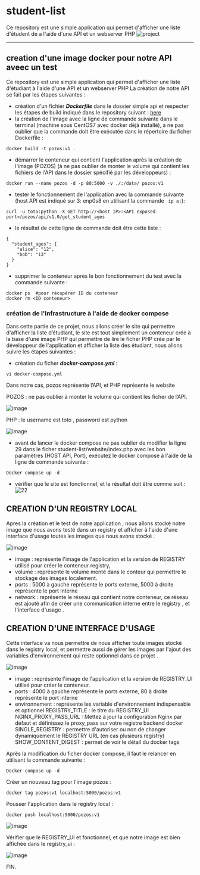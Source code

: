 # student-list 

Ce repository est une simple application qui permet d'afficher une liste d'étudent de a l'aide d'une API et un webserver PHP
![project](https://user-images.githubusercontent.com/18481009/84582395-ba230b00-adeb-11ea-9453-22ed1be7e268.jpg)


------------


## creation d'une image docker pour notre API aveec un test 

Ce repository est une simple application qui permet d'afficher une liste d'étudiant à l'aide d'une API et un webserver PHP
La création de notre API se fait par les étapes suivantes : 

-  création d'un fichier ***Dockerfile*** dans le dossier simple api et respecter les étapes de build indiqué dans le repository suivant : [here](https://github.com/diranetafen/student-list.git "here")
- la création de l'image avec la ligne de commande suivante dans le terminal (machine sous CentOS7 avec docker déjà installé), à ne pas oublier que la commande doit être exécutée dans le répertoire du ficher Dockerfile : 

```
docker build -t pozos:v1 .
```
- démarrer le conteneur qui contient l'application après la création de l'image (POZOS) (à ne pas oublier de monter le volume qui contient les fichiers de l'API dans le dossier spécifié par les développeurs) : 

```
docker run --name pozos -d -p 80:5000 -v ./:/data/ pozos:v1
```
- tester le fonctionnement de l'application avec la commande suivante (host API est indiqué sur  3: enp0s8 en utilisant la commande ` ip a;`):

```
curl -u toto:python -X GET http://<host IP>:<API exposed port>/pozos/api/v1.0/get_student_ages
```
- le résultat de cette ligne de commande doit être cette liste : 
```
{
  "student_ages": {
    "alice": "12", 
    "bob": "13"
  }
}
```

- supprimer le conteneur après le bon fonctionnement du test avec la commande suivante : 
```
docker ps  #pour récupérer ID du conteneur
docker rm <ID conteneur> 
```

### création de l'infrastructure à l'aide de docker compose

Dans cette partie de ce projet, nous allons créer le site qui permettre d'afficher la liste d’étudiant, le site est tout simplement un conteneur crée à la base d'une image PHP qui permettre de lire le ficher PHP crée par le développeur de l'application et afficher la liste des étudiant, nous allons suivre les étapes suivantes : 

- création du ficher ***docker-compose.yml*** :
```
vi docker-compose.yml
```
Dans notre cas, pozos représente l’API, et PHP représente le website

POZOS : ne pas oublier à monter le volume qui contient les ficher de l’API.

![image](https://github.com/adda213/mini-projet-docker/assets/123883398/cfce9f0f-9dda-4098-88ef-66d856c5c7eb)


PHP : le username est toto , password est python 

![image](https://github.com/adda213/mini-projet-docker/assets/123883398/f2c2c8ff-d576-43d8-b364-20a13bf4f1cf)


- avant de lancer le docker compose ne pas oublier de modifier la ligne 29 dans le ficher student-list/website/index.php avec les bon paramètres (HOST API, Port), exécutez le docker compose à l'aide de la ligne de commande suivante : 

```
Docker compose up -d
```

- vérifier que le site est fonctionnel, et le résultat doit être comme suit : 
![22](https://github.com/adda213/mini-projet-docker/assets/123883398/465d8afa-c04d-41c4-bf97-54309c7b5fb4)


## CREATION D'UN REGISTRY LOCAL 

Apres la création et le test de notre application , nous allons stocké notre image que nous avons testé dans un  registry et afficher à l'aide d'une interface d'usage toutes les images que nous avons stocké .

![image](https://github.com/adda213/mini-projet-docker/assets/123883398/8289f5bc-2ade-4ed5-a9aa-cab40d9ea24f)

- image : représente l'image de l'application et la version de REGISTRY utilisé pour créer le conteneur registry, 
- volume : représente le volume monté dans le conteur qui permettre le stockage des images localement.
- ports : 5000 à gauche représente le ports externe, 5000 à droite représente le port interne
- network : représente le réseau qui contient notre conteneur, ce réseau est ajouté afin de créer une communication interne entre le registry , et l'interface d'usage .

## CREATION D'UNE INTERFACE D'USAGE

Cette interface va nous permettre de nous afficher toute images stocké dans le registry local, et permettre aussi de gérer les images par l'ajout des variables d'environnement qui reste optionnel dans ce projet . 

![image](https://github.com/adda213/mini-projet-docker/assets/123883398/e0cbb06a-2160-4ab8-a76e-ffaa57d135e1)

- image : représente l'image de l'application et la version de REGISTRY_UI utilisé pour créer le conteneur.
- ports : 4000 à gauche représente le ports externe, 80 à droite représente le port interne
- environnement : représente les variable d'environnement indispensable et optionnel 
    REGISTRY_TITLE : le titre du REGISTRY_UI
    NGINX_PROXY_PASS_URL : Mettez à jour la configuration Nginx par défaut et définissez le proxy_pass sur votre registre backend      docker
    SINGLE_REGISTRY : permettre d'autoriser ou non de changer dynamiquement le REGISTRY URL (en cas plusieurs registry)
    SHOW_CONTENT_DIGEST : permet de voir le détail du docker tags 
    
Après la modification du ficher docker compose, il faut le relancer en utilisant la commande suivante : 

```
Docker compose up -d
```
Créer un nouveau tag pour l'image pozos : 
```
docker tag pozos:v1 localhost:5000/pozos:v1
```
Pousser l'application dans le registry local : 
```
docker push localhost:5000/pozos:v1
```
![image](https://github.com/adda213/mini-projet-docker/assets/123883398/df8c73df-ea56-4aae-bdba-49fe5feaa9f4)

Vérifier que le REGISTRY_UI et fonctionnel, et que notre image est bien affichée dans le registry_ui :

![image](https://github.com/adda213/mini-projet-docker/assets/123883398/ba8f6c09-fd9c-458d-b30d-6932ea10b211)

FIN.





    

